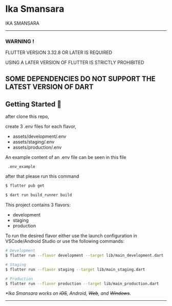 # Ika Smansara
IKA SMANSARA

---
### WARNING !

FLUTTER VERSION 3.32.8 OR LATER IS REQUIRED

USING A LATER VERSION OF FLUTTER IS STRICTLY PROHIBITED

SOME DEPENDENCIES DO NOT SUPPORT THE LATEST VERSION OF DART
---

## Getting Started 🚀

after clone this repo,

create 3 .env files for each flavor,

- assets/development/.env
- assets/staging/.env
- assets/production/.env

An example content of an .env file can be seen in this file

``` .env_example```

after that please run this command

```sh
$ flutter pub get

$ dart run build_runner build
```

This project contains 3 flavors:

- development
- staging
- production

To run the desired flavor either use the launch configuration in VSCode/Android Studio or use the following commands:

```sh
# Development
$ flutter run --flavor development --target lib/main_development.dart

# Staging
$ flutter run --flavor staging --target lib/main_staging.dart

# Production
$ flutter run --flavor production --target lib/main_production.dart
```

_\*Ika Smansara works on ~~iOS~~, Android, ~~Web~~, and ~~Windows~~._

---
